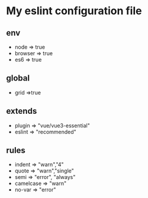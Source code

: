 # My eslint configuration file

## env
* node => true
* browser => true
* es6 => true

## global
* grid =>true

## extends
* plugin => "vue/vue3-essential"
* eslint => "recommended"

## rules
* indent => "warn","4"
* quote => "warn","single" 
* semi => "error", "always"
* camelcase => "warn"
* no-var => "error"
